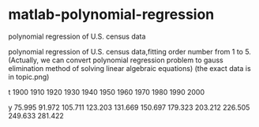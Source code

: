 # matlab-polynomial-regression
polynomial regression of U.S. census data

polynomial regression of U.S. census data,fitting order number from 1 to 5.(Actually, we can convert polynomial regression problem to gauss elimination method of solving linear algebraic equations)
(the exact data is in topic.png)





t   1900    1910    1920    1930    1940    1950    1960    1970    1980    1990    2000



y
75.995
91.972
105.711
123.203
131.669
150.697
179.323
203.212
226.505
249.633
281.422














